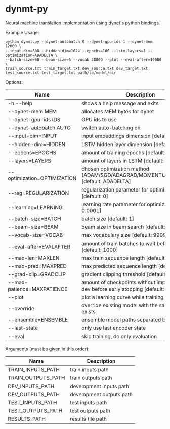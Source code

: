# dynmt-py

Neural machine translation implementation using [dynet](https://github.com/clab/dynet)'s python bindings.

Example Usage:
~~~~
python dynmt.py --dynet-autobatch 0 --dynet-gpu-ids 1 --dynet-mem 12000 \
--input-dim=500 --hidden-dim=1024 --epochs=100 --lstm-layers=1 --optimization=ADADELTA \
--batch-size=60 --beam-size=5 --vocab 30000 --plot --eval-after=10000  \
train_source.txt train_target.txt dev_source.txt dev_target.txt test_source.txt test_target.txt path/to/model/dir
~~~~

Options:

Name|Description
--- | ---
  -h --help        |             shows a help message and exits
  --dynet-mem MEM      |         allocates MEM bytes for dynet
  --dynet-gpu-ids IDS  |         GPU ids to use
  --dynet-autobatch AUTO   |     switch auto-batching on
  --input-dim=INPUT      |       input embeddings dimension [default: 300]
  --hidden-dim=HIDDEN     |      LSTM hidden layer dimension [default: 100]
  --epochs=EPOCHS         |      amount of training epochs [default: 1]
  --layers=LAYERS         |      amount of layers in LSTM [default: 1]
  --optimization=OPTIMIZATION  | chosen optimization method (ADAM/SGD/ADAGRAD/MOMENTUM/ADADELTA) [default: ADADELTA]
  --reg=REGULARIZATION       |   regularization parameter for optimization [default: 0]
  --learning=LEARNING         |  learning rate parameter for optimization [default: 0.0001]
  --batch-size=BATCH           | batch size [default: 1]
  --beam-size=BEAM             | beam size in beam search [default: 5]
  --vocab-size=VOCAB          |  max vocabulary size [default: 99999]
  --eval-after=EVALAFTER      |  amount of train batches to wait before evaluation [default: 1000]
  --max-len=MAXLEN            |  max train sequence length [default: 50]
  --max-pred=MAXPRED          |  max predicted sequence length [default: 50]
  --grad-clip=GRADCLIP        |  gradient clipping threshold [default: 5.0]
  --max-patience=MAXPATIENCE  |  amount of checkpoints without improvement on dev before early stopping [default: 100]
  --plot                      |  plot a learning curve while training each model
  --override                  |  override existing model with the same name, if exists
  --ensemble=ENSEMBLE         |  ensemble model paths separated by a comma
  --last-state                |  only use last encoder state
  --eval                      |  skip training, do only evaluation
  
Arguments (must be given in this order):

Name|Description
--- | ---
  TRAIN_INPUTS_PATH |   train inputs path
  TRAIN_OUTPUTS_PATH |  train outputs path
  DEV_INPUTS_PATH    |  development inputs path
  DEV_OUTPUTS_PATH    | development outputs path
  TEST_INPUTS_PATH     |test inputs path
  TEST_OUTPUTS_PATH    |test outputs path
  RESULTS_PATH | results file path
